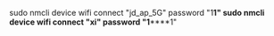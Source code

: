 sudo nmcli device wifi connect "jd_ap_5G" password "1**********1"
sudo nmcli device wifi connect "x****i" password "1**********1"